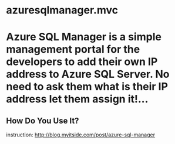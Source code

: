 # azuresqlmanager.mvc
Azure SQL Manager is a simple management portal for the developers to add their own IP address to Azure SQL Server. No need to ask them what is their IP address let them assign it!...
================================================================================================================================

How Do You Use It?
------------------
instruction: http://blog.myitside.com/post/azure-sql-manager


